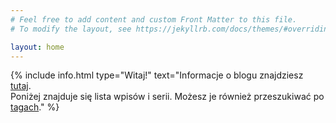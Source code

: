 ```yaml
---
# Feel free to add content and custom Front Matter to this file.
# To modify the layout, see https://jekyllrb.com/docs/themes/#overriding-theme-defaults

layout: home
---
```


{% include info.html type="Witaj!" text="Informacje o&nbsp;blogu znajdziesz [tutaj](/about).  
Poniżej znajduje się lista wpisów i&nbsp;serii. Możesz je również przeszukiwać po [tagach](/tags)." %}


